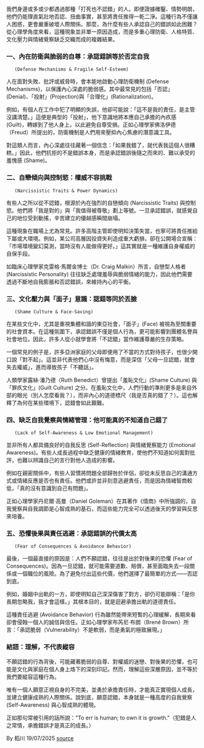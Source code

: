 我們身邊或多或少都遇過那種「打死也不認錯」的人。即便證據確鑿、情勢明朗，他們仍能理直氣壯地否認、扭曲事實，甚至將責任推得一乾二淨。這種行為不僅讓人困惑，更會嚴重破壞人際關係。那麼，為什麼有些人承認自己的錯誤如此困難？從心理學角度來看，這種現象並非單一原因造成，而是多重心理防衛、人格特質、文化壓力與情緒覺察缺乏交織而成的複雜結果。

### 一、內在防衛與脆弱的自尊：承認錯誤等於否定自我
       (Defense Mechanisms & Fragile Self-Esteem)

人在面對失敗、批評或威脅時，會本能地啟動心理防衛機制 (Defense Mechanisms)，以保護內心深處的脆弱感。其中最常見的包括「否認」(Denial)、「投射」(Projection)與「合理化」(Rationalization)。

例如，有個人在工作中犯了明顯的失誤，他卻可能說：「這不是我的責任，是主管沒講清楚。」這便是典型的「投射」，他下意識地將本應自己承擔的內疚感 (Guilt)，轉嫁到了他人身上，以此避免自尊受損。正如心理學家佛洛伊德（Freud）所提出的，防衛機制是人們用來壓抑內心焦慮的潛意識工具。

對這類人而言，內心深處往往藏著一個信念：「如果我錯了，就代表我這個人很糟糕。」因此，他們抗拒的不是錯誤本身，而是承認錯誤後隨之而來的、難以承受的羞愧感 (Shame)。

### 二、自戀傾向與控制慾：權威不容挑戰
       (Narcissistic Traits & Power Dynamics)

有些人之所以從不認錯，根源於內在強烈的自戀傾向 (Narcissistic Traits) 與控制慾。他們將「我是對的」與「我值得被尊敬」劃上等號。一旦承認錯誤，就感覺自己的地位受到動搖，辛苦建立的優越感瞬間崩塌。

這種現象在職場上尤為常見。許多高階主管即使明知決策失當，也寧可將責任推給下屬或大環境。例如，某公司高層因投資失利造成重大虧損，卻在公開場合宣稱：「市場環境變幻莫測，當時沒有人能做得更好。」這其實就是一種維護自身權威的自保手段。

如臨床心理學家克雷格·馬爾金博士（Dr. Craig Malkin）所言，自戀型人格者 (Narcissistic Personality) 往往缺乏處理羞辱與脆弱情緒的能力，因此他們需要透過不斷地自我膨脹和否認錯誤，來維持內心的平衡。

### 三、文化壓力與「面子」意識：認錯等同於丟臉
       (Shame Culture & Face-Saving)

在某些文化中，尤其是重視集體和諧的東亞社會，「面子」(Face) 被視為至關重要的社會資本。在這種氛圍下，承認錯誤不僅是個人行為，更可能影響到團體名譽與社會地位。因此，許多人從小就學會將「不認錯」當作維護尊嚴的生存策略。

一個常見的例子是，許多亞洲家庭的父母即便用了不當的方式對待孩子，也很少開口說「對不起」。這並非代表他們心中沒有悔意，而是深信「父母一旦認錯，就會失去權威」，進而導致孩子「不聽話」。

人類學家露絲·潘乃德（Ruth Benedict）曾提出「羞恥文化」(Shame Culture) 與「罪疚文化」(Guilt Culture) 之分。在羞恥文化中，人們行動的準則更多是來自外部的眼光（別人怎麼看我？），而非內心的道德標尺（我是否真的錯了？）。這也解釋了為何在某些環境下，認錯會如此艱難。

### 四、缺乏自我覺察與情緒管理：他可能真的不知道自己錯了
       (Lack of Self-Awareness & Low Emotional Management)

並非所有人都具備良好的自我反思 (Self-Reflection) 與情緒覺察能力 (Emotional Awareness)。有些人成長過程中缺乏健康的情緒教育，使他們不知道如何面對批評，也難以辨識自己的言行對他人造成的影響。

例如在親密關係中，有些人習慣將問題全部歸咎於伴侶，卻從未反思自己的溝通方式或情緒反應是否也有責任。他們或許並非刻意逃避責任，而是因為情緒智商較低，「真的沒有意識到自己有問題」。

正如心理學家丹尼爾·高曼（Daniel Goleman）在其著作《情商》中所強調的，自我覺察與自我調節是心智成熟的基石，而這些能力完全可以透過後天的學習與反思來培養。

### 五、恐懼後果與責任逃避：承認錯誤的代價太高 
       (Fear of Consequences & Avoidance Behavior)

最後，一個最直接的原因是：人們不願認錯，往往是出於對後果的恐懼 (Fear of Consequences)。因為一旦認錯，就可能需要道歉、賠償，甚至面臨失去一段關係或一個職位的風險。為了避免付出這些代價，他們選擇了最簡單的方式——否認到底。

例如，婚姻中出軌的一方，即使明知自己深深傷害了對方，卻仍可能辯稱：「是你長期忽略我，我才會這樣。」其根本目的，就是迴避承擔出軌的道德責任。

這種責任逃避 (Avoidance Behavior) 行為雖然能帶來短暫的心理緩解，長期來看卻會侵蝕一個人的誠信與信任。正如心理學家布芮尼·布朗（Brené Brown）所言：「承認脆弱（Vulnerability）不是軟弱，而是勇氣的極致展現。」

### 結語：理解，不代表縱容

不願認錯的行為背後，可能藏著脆弱的自尊、對權威的迷戀、對後果的恐懼，也可能是文化與家庭在個人身上烙下的深刻印記。然而，理解這些深層原因，並不等於我們要縱容這種行為。

唯有一個人願意正視自身的不完美，並勇於承擔責任時，才能真正實現個人成長，並建立健康成熟的人際關係。說到底，願意認錯，本身就是一種高度的自我覺察 (Self-Awareness) 與心智成熟的體現。

正如那句常被引用的話所說："To err is human; to own it is growth."（犯錯是人之常情，承擔錯誤才是真正的成長。）

By 稻川
19/07/2025
[source](https://t.me/Self_Awareness_0/230)